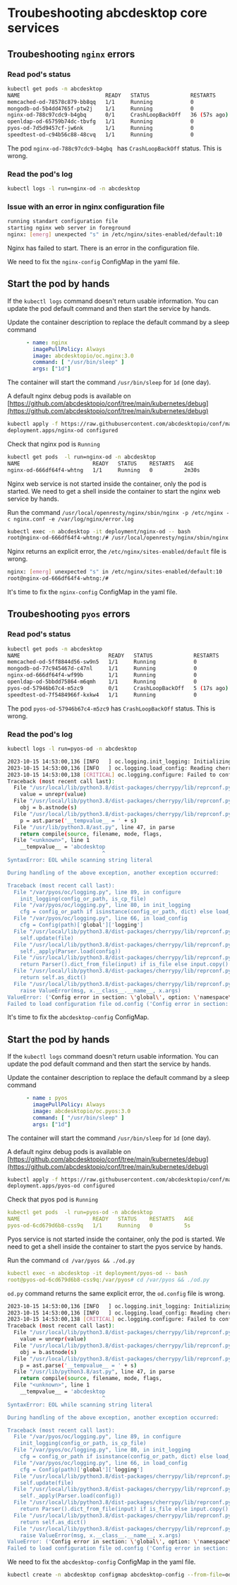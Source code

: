 # Troubeshooting abcdesktop core services 



## Troubeshooting `nginx` errors 

### Read pod's status

```bash
kubectl get pods -n abcdesktop
NAME                           READY   STATUS             RESTARTS       AGE
memcached-od-78578c879-bb8qq   1/1     Running            0              164m
mongodb-od-5b4dd4765f-ptw2j    1/1     Running            0              164m
nginx-od-788c97cdc9-b4gbq      0/1     CrashLoopBackOff   36 (57s ago)   164m
openldap-od-65759b74dc-tbvfg   1/1     Running            0              164m
pyos-od-7d5d9457cf-jw6nk       1/1     Running            0              164m
speedtest-od-c94b56c88-48cvq   1/1     Running            0              164m
```

The pod `nginx-od-788c97cdc9-b4gbq ` has `CrashLoopBackOff` status. This is wrong.


### Read the pod's log

```bash
kubectl logs -l run=nginx-od -n abcdesktop
```

### Issue with an error in nginx configuration file

```bash
running standart configuration file
starting nginx web server in foreground
nginx: [emerg] unexpected "s" in /etc/nginx/sites-enabled/default:10
```

Nginx has failed to start. There is an error in the configuration file. 

We need to fix the `nginx-config` ConfigMap in the yaml file.


## Start the pod by hands  

If the `kubectl logs` command doesn't return usable information. You can update the pod default command and then start the service by hands.

Update the container description to replace the default command by a sleep command

```yaml
      - name: nginx
        imagePullPolicy: Always
        image: abcdesktopio/oc.nginx:3.0
        command: [ "/usr/bin/sleep" ]
        args: ["1d"]
```

The container will start the command `/usr/bin/sleep` for `1d` (one day).

A default nginx debug pods is available on [https://github.com/abcdesktopio/conf/tree/main/kubernetes/debug](https://github.com/abcdesktopio/conf/tree/main/kubernetes/debug)


```bash
kubectl apply -f https://raw.githubusercontent.com/abcdesktopio/conf/main/kubernetes/debug/nginx-3.0.yaml
deployment.apps/nginx-od configured
```

Check that nginx pod is `Running`

```bash
kubectl get pods  -l run=nginx-od -n abcdesktop
NAME                       READY   STATUS    RESTARTS   AGE
nginx-od-666df64f4-whtng   1/1     Running   0          2m30s
```

Nginx web service is not started inside the container, only the pod is started. We need to get a shell inside the container to start the nginx web service by hands.

Run the command `/usr/local/openresty/nginx/sbin/nginx -p /etc/nginx -c nginx.conf -e /var/log/nginx/error.log`


```bash
kubectl exec -n abcdesktop -it deployment/nginx-od -- bash
root@nginx-od-666df64f4-whtng:/# /usr/local/openresty/nginx/sbin/nginx -p /etc/nginx -c nginx.conf -e /var/log/nginx/error.log
```

Nginx returns an explicit error, the `/etc/nginx/sites-enabled/default` file is wrong.

```bash
nginx: [emerg] unexpected "s" in /etc/nginx/sites-enabled/default:10
root@nginx-od-666df64f4-whtng:/# 
```

It's time to fix the `nginx-config` ConfigMap in the yaml file.


## Troubeshooting `pyos` errors 


### Read pod's status

```bash
kubectl get pods -n abcdesktop
NAME                            READY   STATUS             RESTARTS      AGE
memcached-od-5ff8844d56-sw9n5   1/1     Running            0             90m
mongodb-od-77c945467d-c47nl     1/1     Running            0             90m
nginx-od-666df64f4-wf99b        1/1     Running            0             22m
openldap-od-5bbdd75864-m6qmh    1/1     Running            0             90m
pyos-od-57946b67c4-m5zc9        0/1     CrashLoopBackOff   5 (17s ago)   3m18s
speedtest-od-7f5484966f-kxkw4   1/1     Running            0             90m
```

The pod `pyos-od-57946b67c4-m5zc9` has `CrashLoopBackOff` status. This is wrong.

### Read the pod's log

```bash
kubectl logs -l run=pyos-od -n abcdesktop
```

```bash
2023-10-15 14:53:00,136 [INFO   ] oc.logging.init_logging: Initializing logging subsystem
2023-10-15 14:53:00,136 [INFO   ] oc.logging.load_config: Reading cherrypy configuration section 'global/logging': path = od.config
2023-10-15 14:53:00,138 [CRITICAL] oc.logging.configure: Failed to configure logging: config_or_path = 'od.config'
Traceback (most recent call last):
  File "/usr/local/lib/python3.8/dist-packages/cherrypy/lib/reprconf.py", line 179, in as_dict
    value = unrepr(value)
  File "/usr/local/lib/python3.8/dist-packages/cherrypy/lib/reprconf.py", line 367, in unrepr
    obj = b.astnode(s)
  File "/usr/local/lib/python3.8/dist-packages/cherrypy/lib/reprconf.py", line 229, in astnode
    p = ast.parse('__tempvalue__ = ' + s)
  File "/usr/lib/python3.8/ast.py", line 47, in parse
    return compile(source, filename, mode, flags,
  File "<unknown>", line 1
    __tempvalue__ = 'abcdesktop
                              ^
SyntaxError: EOL while scanning string literal

During handling of the above exception, another exception occurred:

Traceback (most recent call last):
  File "/var/pyos/oc/logging.py", line 89, in configure
    init_logging(config_or_path, is_cp_file)
  File "/var/pyos/oc/logging.py", line 80, in init_logging
    cfg = config_or_path if isinstance(config_or_path, dict) else load_config(config_or_path, is_cp_file)
  File "/var/pyos/oc/logging.py", line 66, in load_config
    cfg = Config(path)['global']['logging']
  File "/usr/local/lib/python3.8/dist-packages/cherrypy/lib/reprconf.py", line 119, in __init__
    self.update(file)
  File "/usr/local/lib/python3.8/dist-packages/cherrypy/lib/reprconf.py", line 130, in update
    self._apply(Parser.load(config))
  File "/usr/local/lib/python3.8/dist-packages/cherrypy/lib/reprconf.py", line 205, in load
    return Parser().dict_from_file(input) if is_file else input.copy()
  File "/usr/local/lib/python3.8/dist-packages/cherrypy/lib/reprconf.py", line 194, in dict_from_file
    return self.as_dict()
  File "/usr/local/lib/python3.8/dist-packages/cherrypy/lib/reprconf.py", line 185, in as_dict
    raise ValueError(msg, x.__class__.__name__, x.args)
ValueError: ('Config error in section: \'global\', option: \'namespace\', value: "\'abcdesktop". Config values must be valid Python.', 'SyntaxError', ('EOL while scanning string literal', ('<unknown>', 1, 28, "__tempvalue__ = 'abcdesktop\n")))
Failed to load configuration file od.config ('Config error in section: \'global\', option: \'namespace\', value: "\'abcdesktop". Config values must be valid Python.', 'SyntaxError', ('EOL while scanning string literal', ('<unknown>', 1, 28, "__tempvalue__ = 'abcdesktop\n")))
```

It's time to fix the `abcdesktop-config` ConfigMap.
 

## Start the pod by hands  

If the `kubectl logs` command doesn't return usable information. You can update the pod default command and then start the service by hands.

Update the container description to replace the default command by a sleep command

```yaml
      - name : pyos
        imagePullPolicy: Always
        image: abcdesktopio/oc.pyos:3.0
        command: [ "/usr/bin/sleep" ]
        args: ["1d"]
```

The container will start the command `/usr/bin/sleep` for `1d` (one day).

A default nginx debug pods is available on [https://github.com/abcdesktopio/conf/tree/main/kubernetes/debug](https://github.com/abcdesktopio/conf/tree/main/kubernetes/debug)


```bash
kubectl apply -f https://raw.githubusercontent.com/abcdesktopio/conf/main/kubernetes/debug/pyos-3.0.yaml
deployment.apps/pyos-od configured
```

Check that pyos pod is `Running`

```yaml
kubectl get pods  -l run=pyos-od -n abcdesktop
NAME                       READY   STATUS    RESTARTS   AGE
pyos-od-6cd679d6b8-css9q   1/1     Running   0          5s
```

Pyos service is not started inside the container, only the pod is started. We need to get a shell inside the container to start the pyos service by hands.

Run the command `cd /var/pyos && ./od.py`

```yaml
kubectl exec -n abcdesktop -it deployment/pyos-od -- bash
root@pyos-od-6cd679d6b8-css9q:/var/pyos# cd /var/pyos && ./od.py 
```

`od.py` command returns the same explicit error, the `od.config` file is wrong.

```bash
2023-10-15 14:53:00,136 [INFO   ] oc.logging.init_logging: Initializing logging subsystem
2023-10-15 14:53:00,136 [INFO   ] oc.logging.load_config: Reading cherrypy configuration section 'global/logging': path = od.config
2023-10-15 14:53:00,138 [CRITICAL] oc.logging.configure: Failed to configure logging: config_or_path = 'od.config'
Traceback (most recent call last):
  File "/usr/local/lib/python3.8/dist-packages/cherrypy/lib/reprconf.py", line 179, in as_dict
    value = unrepr(value)
  File "/usr/local/lib/python3.8/dist-packages/cherrypy/lib/reprconf.py", line 367, in unrepr
    obj = b.astnode(s)
  File "/usr/local/lib/python3.8/dist-packages/cherrypy/lib/reprconf.py", line 229, in astnode
    p = ast.parse('__tempvalue__ = ' + s)
  File "/usr/lib/python3.8/ast.py", line 47, in parse
    return compile(source, filename, mode, flags,
  File "<unknown>", line 1
    __tempvalue__ = 'abcdesktop
                              ^
SyntaxError: EOL while scanning string literal

During handling of the above exception, another exception occurred:

Traceback (most recent call last):
  File "/var/pyos/oc/logging.py", line 89, in configure
    init_logging(config_or_path, is_cp_file)
  File "/var/pyos/oc/logging.py", line 80, in init_logging
    cfg = config_or_path if isinstance(config_or_path, dict) else load_config(config_or_path, is_cp_file)
  File "/var/pyos/oc/logging.py", line 66, in load_config
    cfg = Config(path)['global']['logging']
  File "/usr/local/lib/python3.8/dist-packages/cherrypy/lib/reprconf.py", line 119, in __init__
    self.update(file)
  File "/usr/local/lib/python3.8/dist-packages/cherrypy/lib/reprconf.py", line 130, in update
    self._apply(Parser.load(config))
  File "/usr/local/lib/python3.8/dist-packages/cherrypy/lib/reprconf.py", line 205, in load
    return Parser().dict_from_file(input) if is_file else input.copy()
  File "/usr/local/lib/python3.8/dist-packages/cherrypy/lib/reprconf.py", line 194, in dict_from_file
    return self.as_dict()
  File "/usr/local/lib/python3.8/dist-packages/cherrypy/lib/reprconf.py", line 185, in as_dict
    raise ValueError(msg, x.__class__.__name__, x.args)
ValueError: ('Config error in section: \'global\', option: \'namespace\', value: "\'abcdesktop". Config values must be valid Python.', 'SyntaxError', ('EOL while scanning string literal', ('<unknown>', 1, 28, "__tempvalue__ = 'abcdesktop\n")))
Failed to load configuration file od.config ('Config error in section: \'global\', option: \'namespace\', value: "\'abcdesktop". Config values must be valid Python.', 'SyntaxError', ('EOL while scanning string literal', ('<unknown>', 1, 28, "__tempvalue__ = 'abcdesktop\n")))
```

We need to fix the `abcdesktop-config` ConfigMap in the yaml file.

```bash
kubectl create -n abcdesktop configmap abcdesktop-config --from-file=od.config -o yaml --dry-run=client | kubectl replace -n abcdesktop -f -
```




